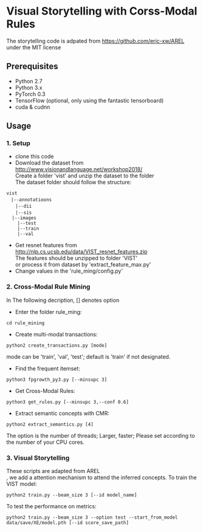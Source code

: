 # Visual Storytelling with Corss-Modal Rules
The storytelling code is adpated from https://github.com/eric-xw/AREL under the MIT license

## Prerequisites 
- Python 2.7
- Python 3.x
- PyTorch 0.3
- TensorFlow (optional, only using the fantastic tensorboard)
- cuda & cudnn

## Usage
### 1. Setup
- clone this code
- Download the dataset from http://www.visionandlanguage.net/workshop2018/<br>
Create a folder 'vist' and unzip the dataset to the folder<br>
The dataset folder should follow the structure:<br>
```
vist
　|--annotatioons
　　|--dii
　　|--sis
  |--images
    |--test
    |--train
    |--val
```
- Get resnet features from http://nlp.cs.ucsb.edu/data/VIST_resnet_features.zip <br>
The features should be unzipped to folder 'VIST'<br>
or process it from dataset by 'extract_feature_max.py'<br>
- Change values in the 'rule_ming/config.py'

### 2. Cross-Modal Rule Mining
In The following decription, [] denotes option
- Enter the folder rule_ming:
``` 
cd rule_mining
```
- Create multi-modal transactions:
```
python2 create_transactions.py [mode]
```
mode can be 'train', 'val', 'test'; default is 'train' if not designated.
- Find the frequent itemset:
```
python3 fpgrowth_py3.py [--minsupc 3]
```
- Get Cross-Modal Rules:
```
python3 get_rules.py [--minsupc 3,--conf 0.6]
```
- Extract semantic concepts with CMR:
```
python2 extract_semantics.py [4]
```
The option is the number of threads; Larger, faster; Please set according to the number of your CPU cores.

### 3. Visual Storytelling
These scripts are adapted from AREL<br>, we add a attention mechanism to attend the inferred concepts.
To train the VIST model:
```
python2 train.py --beam_size 3 [--id model_name]
```
To test the performance on metrics:
```
python2 train.py --beam_size 3 --option test --start_from_model data/save/XE/model.pth [--id score_save_path]
```
